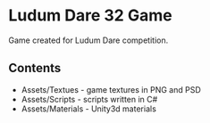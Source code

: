 # Ludum Dare 32 Game

Game created for Ludum Dare competition.

## Contents

* Assets/Textues - game textures in PNG and PSD
* Assets/Scripts - scripts written in C#
* Assets/Materials - Unity3d materials

